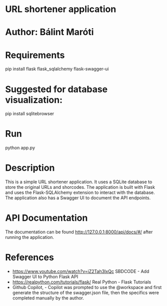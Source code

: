# URL shortener application
# Author: Bálint Maróti

# Requirements

pip install flask flask_sqlalchemy flask-swagger-ui

# Suggested for database visualization:

pip install sqlitebrowser

# Run
python app.py

# Description

This is a simple URL shortener application. It uses a SQLite database to store the original URLs and shorcodes. The application is built with Flask and uses the Flask-SQLAlchemy extension to interact with the database. The application also has a Swagger UI to document the API endpoints.


# API Documentation
The documentation can be found http://127.0.0.1:8000/api/docs/#/ after running the application.

# References
- https://www.youtube.com/watch?v=iZ2Tah3IxQc SBDCODE - Add Swagger UI to Python Flask API
- https://realpython.com/tutorials/flask/ Real Python - Flask Tutorials
- Github Copilot, - Copilot was prompted to use the @workspace and first generate the structure of the swagger.json file, then the specifics were completed manually by the author.
